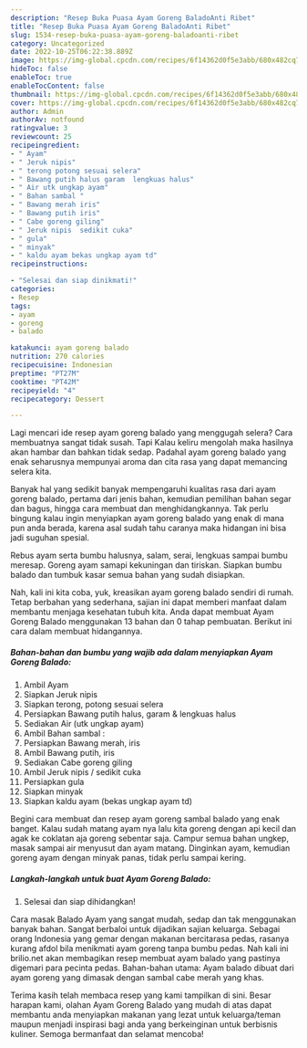 ```yaml
---
description: "Resep Buka Puasa Ayam Goreng BaladoAnti Ribet"
title: "Resep Buka Puasa Ayam Goreng BaladoAnti Ribet"
slug: 1534-resep-buka-puasa-ayam-goreng-baladoanti-ribet
category: Uncategorized
date: 2022-10-25T06:22:38.889Z
image: https://img-global.cpcdn.com/recipes/6f14362d0f5e3abb/680x482cq70/ayam-goreng-balado-foto-resep-utama.jpg
hideToc: false
enableToc: true
enableTocContent: false
thumbnail: https://img-global.cpcdn.com/recipes/6f14362d0f5e3abb/680x482cq70/ayam-goreng-balado-foto-resep-utama.jpg
cover: https://img-global.cpcdn.com/recipes/6f14362d0f5e3abb/680x482cq70/ayam-goreng-balado-foto-resep-utama.jpg
author: Admin
authorAv: notfound
ratingvalue: 3
reviewcount: 25
recipeingredient:
- " Ayam"
- " Jeruk nipis"
- " terong potong sesuai selera"
- " Bawang putih halus garam  lengkuas halus"
- " Air utk ungkap ayam"
- " Bahan sambal "
- " Bawang merah iris"
- " Bawang putih iris"
- " Cabe goreng giling"
- " Jeruk nipis  sedikit cuka"
- " gula"
- " minyak"
- " kaldu ayam bekas ungkap ayam td"
recipeinstructions:

- "Selesai dan siap dinikmati!"
categories:
- Resep
tags:
- ayam
- goreng
- balado

katakunci: ayam goreng balado 
nutrition: 270 calories
recipecuisine: Indonesian
preptime: "PT27M"
cooktime: "PT42M"
recipeyield: "4"
recipecategory: Dessert

---
```



Lagi mencari ide resep ayam goreng balado yang menggugah selera? Cara membuatnya sangat tidak susah. Tapi Kalau keliru mengolah maka hasilnya akan hambar dan bahkan tidak sedap. Padahal ayam goreng balado yang enak seharusnya mempunyai aroma dan cita rasa yang dapat memancing selera kita.


Banyak hal yang sedikit banyak mempengaruhi kualitas rasa dari ayam goreng balado, pertama dari jenis bahan, kemudian pemilihan bahan segar dan bagus, hingga cara membuat dan menghidangkannya. Tak perlu bingung kalau ingin menyiapkan ayam goreng balado yang enak di mana pun anda berada, karena asal sudah tahu caranya maka hidangan ini bisa jadi suguhan spesial.

Rebus ayam serta bumbu halusnya, salam, serai, lengkuas sampai bumbu meresap. Goreng ayam samapi kekuningan dan tiriskan. Siapkan bumbu balado dan tumbuk kasar semua bahan yang sudah disiapkan.


Nah, kali ini kita coba, yuk, kreasikan ayam goreng balado sendiri di rumah. Tetap berbahan yang sederhana, sajian ini dapat memberi manfaat dalam membantu menjaga kesehatan tubuh kita. Anda dapat membuat Ayam Goreng Balado menggunakan 13 bahan dan 0 tahap pembuatan. Berikut ini cara dalam membuat hidangannya.

<!--inarticleads1-->

##### Bahan-bahan dan bumbu yang wajib ada dalam menyiapkan Ayam Goreng Balado:

1. Ambil  Ayam
1. Siapkan  Jeruk nipis
1. Siapkan  terong, potong sesuai selera
1. Persiapkan  Bawang putih halus, garam &amp; lengkuas halus
1. Sediakan  Air (utk ungkap ayam)
1. Ambil  Bahan sambal :
1. Persiapkan  Bawang merah, iris
1. Ambil  Bawang putih, iris
1. Sediakan  Cabe goreng giling
1. Ambil  Jeruk nipis / sedikit cuka
1. Persiapkan  gula
1. Siapkan  minyak
1. Siapkan  kaldu ayam (bekas ungkap ayam td)


Begini cara membuat dan resep ayam goreng sambal balado yang enak banget. Kalau sudah matang ayam nya lalu kita goreng dengan api kecil dan agak ke coklatan aja goreng sebentar saja. Campur semua bahan ungkep, masak sampai air menyusut dan ayam matang. Dinginkan ayam, kemudian goreng ayam dengan minyak panas, tidak perlu sampai kering. 

<!--inarticleads2-->

##### Langkah-langkah untuk buat Ayam Goreng Balado:


1. Selesai dan siap dihidangkan!

Cara masak Balado Ayam yang sangat mudah, sedap dan tak menggunakan banyak bahan. Sangat berbaloi untuk dijadikan sajian keluarga. Sebagai orang Indonesia yang gemar dengan makanan bercitarasa pedas, rasanya kurang afdol bila menikmati ayam goreng tanpa bumbu pedas. Nah kali ini brilio.net akan membagikan resep membuat ayam balado yang pastinya digemari para pecinta pedas. Bahan-bahan utama: Ayam balado dibuat dari ayam goreng yang dimasak dengan sambal cabe merah yang khas. 

Terima kasih telah membaca resep yang kami tampilkan di sini. Besar harapan kami, olahan Ayam Goreng Balado yang mudah di atas dapat membantu anda menyiapkan makanan yang lezat untuk keluarga/teman maupun menjadi inspirasi bagi anda yang berkeinginan untuk berbisnis kuliner. Semoga bermanfaat dan selamat mencoba!
